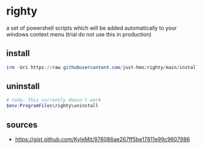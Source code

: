 # righty

a set of powershell scripts which will be added automatically to your windows context menu (trial do not use this in production)


## install


```powershell
irm -Uri https://raw.githubusercontent.com/just-hms/righty/main/install.ps1 | iex
```

## uninstall

```powershell
# todo: this currently doesn't work
$env:ProgramFiles\righty\uninstall
```

## sources

- https://gist.github.com/KyleMit/978086ae267ff5be17811e99c9607986
